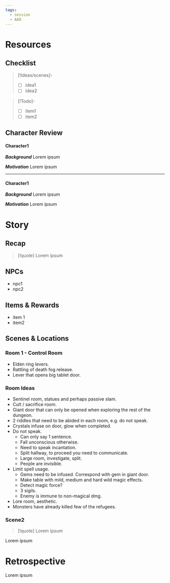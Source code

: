 ```yaml
---
tags:
  - session
  - AAO
---
```

# Resources
## Checklist

>[!Ideas/scenes]-
>- [ ] idea1
>- [ ] idea2

>[!Todo]-
>- [ ] item1
>- [ ] item2


## Character Review
#### Character1
***Background***
Lorem ipsum

***Motivation***
Lorem ipsum

---
#### Character1
***Background***
Lorem ipsum

***Motivation***
Lorem ipsum


# Story

## Recap

>[!quote]
>Lorem ipsum
## NPCs
- npc1
- npc2
## Items & Rewards
- item 1
- item2
## Scenes & Locations
### Room 1 - Control Room
- Elden ring levers.
- Rattling of death fog release.
- Lever that opens big tablet door.
### Room Ideas
- Sentinel room, statues and perhaps passive slam.
- Cult / sacrifice room.
- Giant door that can only be opened when exploring the rest of the dungeon.
- 2 riddles that need to be abided in each room, e.g. do not speak.
- Crystals infuse on door, glow when completed.
- Do not speak.
	- Can only say 1 sentence.
	- Fall unconscious otherwise.
	- Need to speak incantation.
	- Split hallway, to proceed you need to communicate.
	- Large room, investigate, split.
	- People are invisible.
- Limit spell usage.
	- Gems need to be infused. Correspond with gem in giant door.
	- Make table with mild, medium and hard wild magic effects.
	- Detect magic force?
	- 3 sigils.
	- Enemy is immune to non-magical dmg.
- Lore room, aesthetic.
- Monsters have already killed few of the refugees.

### Scene2

>[!quote]
>Lorem ipsum

Lorem ipsum
# Retrospective
Lorem ipsum